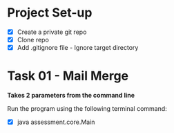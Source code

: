 # Project Set-up
-[X] Create a private git repo
-[X] Clone repo
-[X] Add .gitignore file - Ignore target directory

# Task 01 - Mail Merge

**Takes 2 parameters from the command line** 

Run the program using the following terminal command:
-[X] java assessment.core.Main <CSV file> <template file>

**Data Source (CSV) File Format**

- 1st Row: Variable names (no spaces) to be substituted into the template
- Subsequent Rows: Data